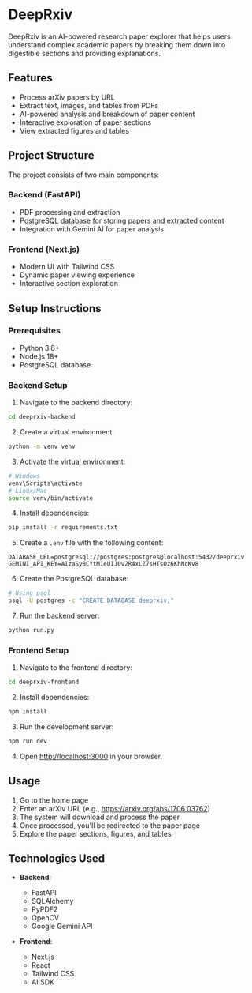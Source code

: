 # DeepRxiv

DeepRxiv is an AI-powered research paper explorer that helps users understand complex academic papers by breaking them down into digestible sections and providing explanations.

## Features

- Process arXiv papers by URL
- Extract text, images, and tables from PDFs
- AI-powered analysis and breakdown of paper content
- Interactive exploration of paper sections
- View extracted figures and tables

## Project Structure

The project consists of two main components:

### Backend (FastAPI)

- PDF processing and extraction
- PostgreSQL database for storing papers and extracted content
- Integration with Gemini AI for paper analysis

### Frontend (Next.js)

- Modern UI with Tailwind CSS
- Dynamic paper viewing experience
- Interactive section exploration

## Setup Instructions

### Prerequisites

- Python 3.8+
- Node.js 18+
- PostgreSQL database

### Backend Setup

1. Navigate to the backend directory:
```bash
cd deeprxiv-backend
```

2. Create a virtual environment:
```bash
python -m venv venv
```

3. Activate the virtual environment:
```bash
# Windows
venv\Scripts\activate
# Linux/Mac
source venv/bin/activate
```

4. Install dependencies:
```bash
pip install -r requirements.txt
```

5. Create a `.env` file with the following content:
```
DATABASE_URL=postgresql://postgres:postgres@localhost:5432/deeprxiv
GEMINI_API_KEY=AIzaSyBCYtM1eUIJ0v2R4xLZ7sHTsOz6KhNcKv8
```

6. Create the PostgreSQL database:
```bash
# Using psql
psql -U postgres -c "CREATE DATABASE deeprxiv;"
```

7. Run the backend server:
```bash
python run.py
```

### Frontend Setup

1. Navigate to the frontend directory:
```bash
cd deeprxiv-frontend
```

2. Install dependencies:
```bash
npm install
```

3. Run the development server:
```bash
npm run dev
```

4. Open [http://localhost:3000](http://localhost:3000) in your browser.

## Usage

1. Go to the home page
2. Enter an arXiv URL (e.g., https://arxiv.org/abs/1706.03762)
3. The system will download and process the paper
4. Once processed, you'll be redirected to the paper page
5. Explore the paper sections, figures, and tables

## Technologies Used

- **Backend**:
  - FastAPI
  - SQLAlchemy
  - PyPDF2
  - OpenCV
  - Google Gemini API

- **Frontend**:
  - Next.js
  - React
  - Tailwind CSS
  - AI SDK 